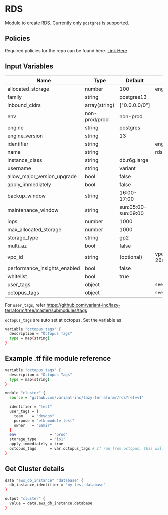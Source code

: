 # RDS

Module to create RDS. Currently only `postgres` is supported.

## Policies

Required policies for the repo can be found here. [Link Here](./policies)

## Input Variables

 | Name                         | Type          | Default             | Example           |
 | ---------------------------- | ------------- | ------------------- | ----------------- |
 | allocated_storage            | number        | 100                 | eng-cache         |
 | family                       | string        | postgres13          |                   |
 | inbound_cidrs                | array(string) | ["0.0.0.0/0"]       |                   |
 | env                          | non-prod/prod | non-prod            |                   |
 | engine                       | string        | postgres            |                   |
 | engine_version               | string        | 13                  |                   |
 | identifier                   | string        |                     | eng-rds           |
 | name                         | string        |                     | rds               |
 | instance_class               | string        | db.r6g.large        |                   |
 | username                     | string        | variant             |                   |
 | allow_major_version_upgrade  | bool          | false               |                   |
 | apply_immediately            | bool          | false               |                   |
 | backup_window                | string        | 16:00-17:00         |                   |
 | maintenance_window           | string        | sun:05:00-sun:09:00 |                   |
 | iops                         | number        | 1000                |                   |
 | max_allocated_storage        | number        | 1000                |                   |
 | storage_type                 | string        | gp2                 |                   |
 | multi_az                     | bool          | false               |                   |
 | vpc_id                       | string        | (optional)          | vpc-26r9f023fh2f3 |
 | performance_insights_enabled | bool          | false               |                   |
 | whitelist                    | bool          | true                |                   |
 | user_tags                    | object        |                     | `see below`       |
 | octopus_tags                 | object        |                     | `see below`       |

For `user_tags`, refer <https://github.com/variant-inc/lazy-terraform/tree/master/submodules/tags>

`octopus_tags` are auto set at octopus. Set the variable as

```bash
variable "octopus_tags" {
  description = "Octopus Tags"
  type = map(string)
}
```

## Example .tf file module reference

```bash
variable "octopus_tags" {
  description = "Octopus Tags"
  type = map(string)
}

module "cluster" {
  source = "github.com/variant-inc/lazy-terraform//rds?ref=v1"

  identifier = "test"
  user_tags = {
    team    = "devops"
    purpose = "elk module test"
    owner   = "Samir"
  }
  env               = "prod"
  storage_type      = "io1"
  apply_immediately = true
  octopus_tags      = var.octopus_tags # If run from octopus, this will be auto populated
}
```

## Get Cluster details

```bash
data "aws_db_instance" "database" {
  db_instance_identifier = "my-test-database"
}

output "cluster" {
  value = data.aws_db_instance.database
}
```
